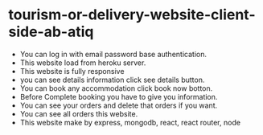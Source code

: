 # tourism-or-delivery-website-client-side-ab-atiq

<ul>
    <li>You can log in with email password base authentication.</li>
    <li>This website load from heroku server.</li>
    <li>This website is fully responsive</li>
    <li>you can see details information click see details button.</li>
    <li>You can book any accommodation click book now botton.</li>
    <li>Before Complete booking you have to give you information.</li>
    <li>You can see your orders and delete that orders if you want.</li>
    <li>You can see all orders this website.</li>
    <li>This website make by express, mongodb, react, react router, node</li>
</ul>
